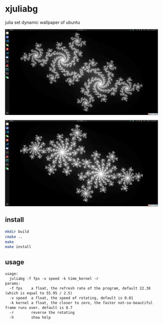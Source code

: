 # xjuliabg

julia set dynamic wallpaper of ubuntu

![](fig1.png)

![](fig2.png)

## install

```bash
mkdir build
cmake ..
make
make install
```

## usage
```
usage: 
  juliabg -f fps -v speed -k time_kernel -r
params:
  -f fps    a float, the refresh rate of the program, default 22.38 (which is equal to 55.95 / 2.5)
  -v speed  a float, the speed of rotating, default is 0.01
  -k kernel a float, the closer to zero, the faster not-so-beautiful frame runs over. default is 0.7
  -r        reverse the rotating
  -h        show help
```